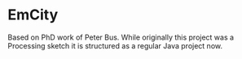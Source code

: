 # EmCity

Based on PhD work of Peter Bus. While originally this project was a Processing sketch it is structured
as a regular Java project now. 
